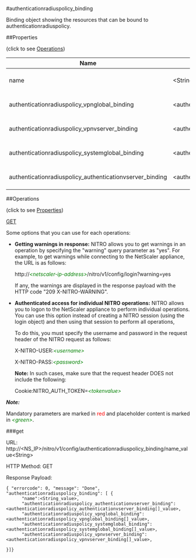 #authenticationradiuspolicy_binding

Binding object showing the resources that can be bound to authenticationradiuspolicy.


##Properties 
<span>(click to see [Operations](#operations))</span>


<table><thead><tr><th>Name</th><th> Data Type</th><th> Permissions</th><th>Description</th></tr></thead><tbody><tr><td>name</td><td>&lt;String></td><td>Read-write</td><td>Name of the RADIUS authentication policy.&lt;br>Minimum length = 1</td><tr><tr><td>authenticationradiuspolicy_vpnglobal_binding</td><td>&lt;authenticationradiuspolicy_vpnglobal_binding[]></td><td>Read-only</td><td>vpnglobal that can be bound to authenticationradiuspolicy.</td><tr><tr><td>authenticationradiuspolicy_vpnvserver_binding</td><td>&lt;authenticationradiuspolicy_vpnvserver_binding[]></td><td>Read-only</td><td>vpnvserver that can be bound to authenticationradiuspolicy.</td><tr><tr><td>authenticationradiuspolicy_systemglobal_binding</td><td>&lt;authenticationradiuspolicy_systemglobal_binding[]></td><td>Read-only</td><td>systemglobal that can be bound to authenticationradiuspolicy.</td><tr><tr><td>authenticationradiuspolicy_authenticationvserver_binding</td><td>&lt;authenticationradiuspolicy_authenticationvserver_binding[]></td><td>Read-only</td><td>authenticationvserver that can be bound to authenticationradiuspolicy.</td><tr></tbody></table>
##Operations 
<span>(click to see [Properties](#properties))</span>


[GET](#get)


Some options that you can use for each operations:
<ul><li><p><b>Getting warnings in response:</b> NITRO allows you to get warnings in an operation by specifying the "warning" query parameter as "yes". For example, to get warnings while connecting to the NetScaler appliance, the URL is as follows:</p><p>http://<span style="color:green;font-style:italic;">&lt;netscaler-ip-address&gt;</span>/nitro/v1/config/login?warning=yes</p><p>If any, the warnings are displayed in the response payload with the HTTP code "209 X-NITRO-WARNING".</p></li><li><p><b>Authenticated access for individual NITRO operations:</b> NITRO allows you to logon to the NetScaler appliance to perform individual operations. You can use this option instead of creating a NITRO session (using the login object) and then using that session to perform all operations,</p><p>To do this, you must specify the username and password in the request header of the NITRO request as follows:</p><p>X-NITRO-USER:<span style="color:green;font-style:italic;">&lt;username&gt;</span></p><p>X-NITRO-PASS:<span style="color:green;font-style:italic;">&lt;password&gt;</span></p><p><b>Note:</b> In such cases, make sure that the request header DOES not include the following:</p><p>Cookie:NITRO_AUTH_TOKEN=<span style="color:green;font-style:italic;">&lt;tokenvalue&gt;</span></p></li></ul>



***Note:*** 
Mandatory parameters are marked in <span style="color:#FF0000;">red</span> and placeholder content is marked in <span style="color:green;font-style:italic">&lt;green&gt;</span>.

###get



URL: http://&lt;NS_IP&gt;/nitro/v1/config/authenticationradiuspolicy_binding/name_value&lt;String&gt;
HTTP Method: GET
Response Payload: ```{ "errorcode": 0, "message": "Done", "authenticationradiuspolicy_binding": [ {      "name":<String_value>,      "authenticationradiuspolicy_authenticationvserver_binding":<authenticationradiuspolicy_authenticationvserver_binding[]_value>,      "authenticationradiuspolicy_vpnglobal_binding":<authenticationradiuspolicy_vpnglobal_binding[]_value>,      "authenticationradiuspolicy_systemglobal_binding":<authenticationradiuspolicy_systemglobal_binding[]_value>,      "authenticationradiuspolicy_vpnvserver_binding":<authenticationradiuspolicy_vpnvserver_binding[]_value>,}]}```




